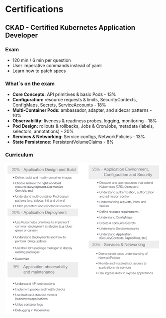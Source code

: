 # Certifications

## CKAD - Certified Kubernetes Application Developer
### Exam
* 120 min / 6 min per question
* User imperative commands instead of yaml
* Learn how to patch specs

### What´s on the exam
* __Core Concepts:__ API primitives & basic Pods - 13%
* __Configuration:__ resource requests & limits, SecurityContexts, ConfigMaps, Secrets, ServiceAccounts - 18%
* __Multi-Container Pods:__ ambassador, adapter, and sidecar patterns - 10%
* __Observability:__ liveness & readiness probes, logging, monitoring - 18%
* __Pod Design:__ rollouts & rollbacks, Jobs & CronJobs, metadata (labels, selectors, annotations) - 20%
* __Services & Networking:__ Service configs, NetworkPolicies - 13%
* __State Persistence:__ PersistentVolumeClaims - 8%

### Curriculum
![k8s-ckad.png](k8s-ckad.png)
